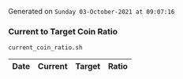 Generated on `Sunday 03-October-2021 at 09:07:16`

### Current to Target Coin Ratio
`current_coin_ratio.sh`

Date|Current|Target|Ratio
---|---|---|---
